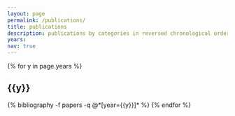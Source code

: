 ```yaml
---
layout: page
permalink: /publications/
title: publications
description: publications by categories in reversed chronological order.
years: 
nav: true
---
```


<div class="publications">

{% for y in page.years %}
  <h2 class="year">{{y}}</h2>
  {% bibliography -f papers -q @*[year={{y}}]* %}
{% endfor %}

</div>
